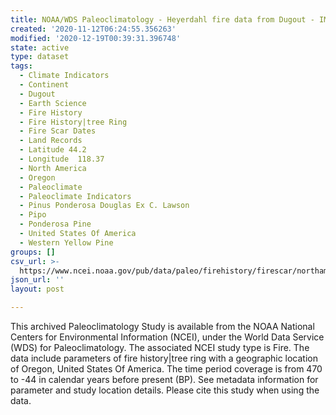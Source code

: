 ```yaml
---
title: NOAA/WDS Paleoclimatology - Heyerdahl fire data from Dugout - IMPD USDCR001
created: '2020-11-12T06:24:55.356263'
modified: '2020-12-19T00:39:31.396748'
state: active
type: dataset
tags:
  - Climate Indicators
  - Continent
  - Dugout
  - Earth Science
  - Fire History
  - Fire History|tree Ring
  - Fire Scar Dates
  - Land Records
  - Latitude 44.2
  - Longitude  118.37
  - North America
  - Oregon
  - Paleoclimate
  - Paleoclimate Indicators
  - Pinus Ponderosa Douglas Ex C. Lawson
  - Pipo
  - Ponderosa Pine
  - United States Of America
  - Western Yellow Pine
groups: []
csv_url: >-
  https://www.ncei.noaa.gov/pub/data/paleo/firehistory/firescar/northamerica/supplemental/usdcr001-plot-information.csv
json_url: ''
layout: post

---
```

This archived Paleoclimatology Study is available from the NOAA National Centers for Environmental Information (NCEI), under the World Data Service (WDS) for Paleoclimatology. The associated NCEI study type is Fire. The data include parameters of fire history|tree ring with a geographic location of Oregon, United States Of America. The time period coverage is from 470 to -44 in calendar years before present (BP). See metadata information for parameter and study location details. Please cite this study when using the data.
